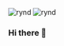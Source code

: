 ![rynd](https://user-images.githubusercontent.com/106507587/178655694-c5bf38dc-2bbd-40ca-a17a-b3bf2c5d10c6.png)
![rynd](https://user-images.githubusercontent.com/106507587/178655883-10d0509a-fbe5-4226-b41d-0b4935e7eaa2.png)
### Hi there 👋

<!--
**ray74mond/ray74mond** is a ✨ _special_ ✨ repository because its `README.md` (this file) appears on your GitHub profile.

Here are some ideas to get you started:

- 🔭 I’m currently working on ...
- 🌱 I’m currently learning ...
- 👯 I’m looking to collaborate on ...
- 🤔 I’m looking for help with ...
- 💬 Ask me about ...
- 📫 How to reach me: ...
- 😄 Pronouns: ...
- ⚡ Fun fact: ...
-->
